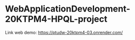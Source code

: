 # WebApplicationDevelopment-20KTPM4-HPQL-project
Link web demo: https://ptudw-20ktpm4-03.onrender.com/
